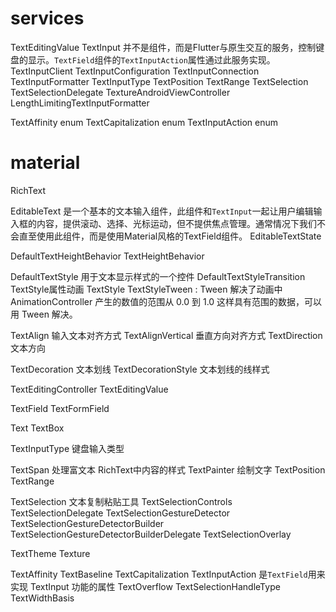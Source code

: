 # services 

TextEditingValue
TextInput 并不是组件，而是Flutter与原生交互的服务，控制键盘的显示。`TextField`组件的`TextInputAction`属性通过此服务实现。
TextInputClient
TextInputConfiguration
TextInputConnection
TextInputFormatter
TextInputType
TextPosition
TextRange
TextSelection
TextSelectionDelegate
TextureAndroidViewController
LengthLimitingTextInputFormatter

TextAffinity enum
TextCapitalization enum
TextInputAction enum

# material
RichText

EditableText 是一个基本的文本输入组件，此组件和`TextInput`一起让用户编辑输入框的内容，提供滚动、选择、光标运动，但不提供焦点管理。通常情况下我们不会直至使用此组件，而是使用Material风格的TextField组件。
EditableTextState

DefaultTextHeightBehavior
TextHeightBehavior

DefaultTextStyle 用于文本显示样式的一个控件
DefaultTextStyleTransition TextStyle属性动画
TextStyle
TextStyleTween : Tween 解决了动画中 AnimationController 产生的数值的范围从 0.0 到 1.0 这样具有范围的数据，可以用 Tween 解决。

TextAlign 输入文本对齐方式
TextAlignVertical 垂直方向对齐方式
TextDirection 文本方向

TextDecoration  文本划线
TextDecorationStyle 文本划线的线样式

TextEditingController
TextEditingValue

TextField
TextFormField

Text
TextBox

TextInputType 键盘输入类型

TextSpan 处理富文本 RichText中内容的样式
TextPainter 绘制文字
TextPosition
TextRange

TextSelection 文本复制粘贴工具
TextSelectionControls
TextSelectionDelegate
TextSelectionGestureDetector
TextSelectionGestureDetectorBuilder
TextSelectionGestureDetectorBuilderDelegate
TextSelectionOverlay

TextTheme
Texture

TextAffinity
TextBaseline
TextCapitalization
TextInputAction 是`TextField`用来实现 TextInput 功能的属性
TextOverflow
TextSelectionHandleType
TextWidthBasis